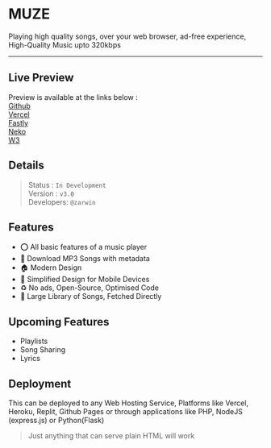 # MUZE

 <p>Playing high quality songs, over your web browser, ad-free experience, High-Quality Music upto 320kbps</p>
 
---

## Live Preview
Preview is available at the links below : <br>
[Github](https://academicgit.github.io/Muze)<br>
[Vercel](https://muze-teal.vercel.app/)<br>
[Fastly](https://muze.global.ssl.fastly.net/)<br>
[Neko](https://muze.nekoweb.org/)<br>
[W3](https://muzemusic.w3spaces.com/)


## Details
> Status : `In Development`<br>
Version : `v3.0` <br>
Developers: `@zarwin`
## Features
- ⭕ All basic features of a music player
- :green_apple: Download MP3 Songs with metadata
- 🏠 Modern Design
- 📱 Simplified Design for Mobile Devices
- ♻ No ads, Open-Source, Optimised Code
- 🎵 Large Library of Songs, Fetched Directly
  
## Upcoming Features
- Playlists
- Song Sharing
- Lyrics
  

## Deployment
This can be deployed to any Web Hosting Service, Platforms like Vercel, Heroku, Replit, Github Pages or through applications like PHP, NodeJS (express.js) or Python(Flask)

> Just anything that can serve plain HTML will work

<br>
